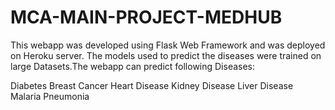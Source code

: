 # MCA-MAIN-PROJECT-MEDHUB
This webapp was developed using Flask Web Framework and was deployed on Heroku server. The models used to predict the diseases were trained on large Datasets.The webapp can predict following Diseases:

Diabetes
Breast Cancer
Heart Disease
Kidney Disease
Liver Disease
Malaria
Pneumonia
